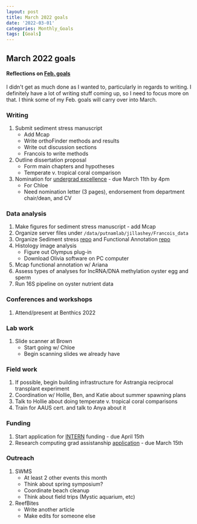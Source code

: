 ```yaml
---
layout: post
title: March 2022 goals
date: '2022-03-01'
categories: Monthly_Goals
tags: [Goals]
---
```


## March 2022 goals 

#### Reflections on [Feb. goals](https://github.com/JillAshey/JillAshey_Putnam_Lab_Notebook/blob/master/_posts/2022-02-03-FebGoals.md)

I didn't get as much done as I wanted to, particularly in regards to writing. I definitely have a lot of writing stuff coming up, so I need to focus more on that. I think some of my Feb. goals will carry over into March. 

### Writing 

1. Submit sediment stress manuscript 
	- Add Mcap
	- Write orthoFinder methods and results 
	- Write out discussion sections 
	- Francois to write methods 
2. Outline dissertation proposal
	- Form main chapters and hypotheses 
	- Temperate v. tropical coral comparison
3. Nomination for [undergrad excellence](https://uri.infoready4.com/#competitionDetail/1862581) - due March 11th by 4pm
	- For Chloe 
	- Need nomination letter (3 pages), endorsement from department chair/dean, and CV

### Data analysis

1. Make figures for sediment stress manuscript - add Mcap
2. Organize server files under `/data/putnamlab/jillashey/Francois_data`
3. Organize Sediment stress [repo](https://github.com/JillAshey/SedimentStress) and Functional Annotation [repo](https://github.com/JillAshey/FunctionalAnnotation)
4.  Histology image analysis 
	- Figure out Olympus plug-in 
	- Download Olivia software on PC computer 
5. Mcap functional annotation w/ Ariana
6. Assess types of analyses for lncRNA/DNA methylation oyster egg and sperm
7. Run 16S pipeline on oyster nutrient data 

### Conferences and workshops

1. Attend/present at Benthics 2022

### Lab work 

1. Slide scanner at Brown 
	- Start going w/ Chloe 
	- Begin scanning slides we already have 

### Field work 

1. If possible, begin building infrastructure for Astrangia reciprocal transplant experiment  
2. Coordination w/ Hollie, Ben, and Katie about summer spawning plans
3. Talk to Hollie about doing temperate v. tropical coral comparisons 
4. Train for AAUS cert. and talk to Anya about it

### Funding  

1. Start application for [INTERN](https://www.nsf.gov/pubs/2021/nsf21013/nsf21013.pdf) funding - due April 15th
2. Research computing grad assistanship [application](https://uri.co1.qualtrics.com/jfe/form/SV_8xkttSoYJZ3AHjw) - due March 15th

### Outreach 
1. SWMS 
	- At least 2 other events this month 
	- Think about spring symposium?
	- Coordinate beach cleanup 
	- Think about field trips (Mystic aquarium, etc)
2. ReefBites
	- Write another article 
	- Make edits for someone else 